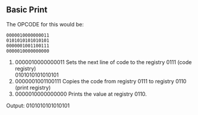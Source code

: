 ## Basic Print

The OPCODE for this would be:

```
0000010000000011
0101010101010101
0000001001100111
0000010000000000
```

1. 0000010000000011 Sets the next line of code to the registry 0111 (code registry)\
   0101010101010101
2. 0000001001100111 Copies the code from registry 0111 to registry 0110 (print registry)
3. 0000010000000000 Prints the value at registry 0110.

Output: 0101010101010101
